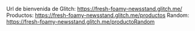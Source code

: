 Url de bienvenida de Glitch:
https://fresh-foamy-newsstand.glitch.me/
Productos:
https://fresh-foamy-newsstand.glitch.me/productos
Random:
https://fresh-foamy-newsstand.glitch.me/productoRandom
